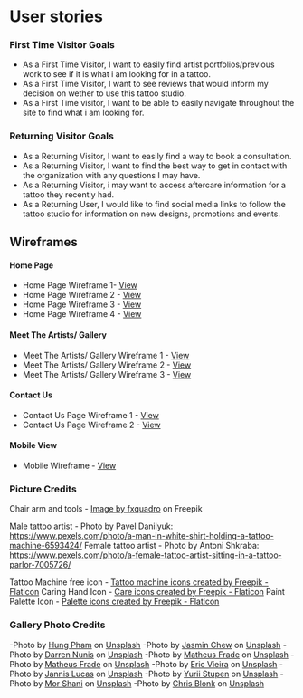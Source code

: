 # User stories

### First Time Visitor Goals

- As a First Time Visitor, I want to easily find artist
  portfolios/previous work to see if it is what i am looking for in a
  tattoo.
- As a First Time Visitor, I want to see reviews that would inform my  
  decision on wether to use this tattoo studio.
- As a First Time visitor, I want to be able to easily navigate
  throughout the site to find what i am looking for.

### Returning Visitor Goals

- As a Returning Visitor, I want to easily find a way to book a
  consultation.
- As a Returning Visitor, I want to find the best way to get in contact
  with the organization with any questions I may have.
- As a Returning Visitor, i may want to access aftercare information for a tattoo they recently had.
- As a Returning User, I would like to find social media links to follow the tattoo studio for information on new designs, promotions and events.

## Wireframes

#### Home Page

- Home Page Wireframe 1- [View](readme_media/wireframes/Landing_Page.png)
- Home Page Wireframe 2 - [View](readme_media/wireframes/Home_Page_2.png)
- Home Page Wireframe 3 - [View](readme_media/wireframes/Home_Page_3.png)
- Home Page Wireframe 4 - [View](readme_media/wireframes/Home_Page_4.png)

#### Meet The Artists/ Gallery

- Meet The Artists/ Gallery Wireframe 1 - [View](readme_media/wireframes/Meet_The_Artists_Page.png)
- Meet The Artists/ Gallery Wireframe 2 - [View](readme_media/wireframes/Meet_The_Artists_Page_2.png)
- Meet The Artists/ Gallery Wireframe 3 - [View](readme_media/wireframes/Meet_The_Artists_Page_3.png)

#### Contact Us

- Contact Us Page Wireframe 1 - [View](readme_media/wireframes/Contact_Us_Page.png)
- Contact Us Page Wireframe 2 - [View](readme_media/wireframes/Contact_Us_Page_2.png)

#### Mobile View

- Mobile Wireframe - [View](readme_media/wireframes/Mobile_View.png)

### Picture Credits

Chair arm and tools - <a href="https://www.freepik.com/free-photo/dark-photo-different-equipment-tattoo-making-tattoo-salon_26605680.htm#query=tattoo%20parlor&position=1&from_view=search&track=ais">Image by fxquadro</a> on Freepik

Male tattoo artist - Photo by Pavel Danilyuk: https://www.pexels.com/photo/a-man-in-white-shirt-holding-a-tattoo-machine-6593424/
Female tattoo artist - Photo by Antoni Shkraba: https://www.pexels.com/photo/a-female-tattoo-artist-sitting-in-a-tattoo-parlor-7005726/

Tattoo Machine free icon - <a href="https://www.flaticon.com/free-icons/tattoo-machine" title="tattoo machine icons">Tattoo machine icons created by Freepik - Flaticon</a>
Caring Hand Icon - <a href="https://www.flaticon.com/free-icons/care" title="care icons">Care icons created by Freepik - Flaticon</a>
Paint Palette Icon - <a href="https://www.flaticon.com/free-icons/palette" title="palette icons">Palette icons created by Freepik - Flaticon</a>

### Gallery Photo Credits

-Photo by <a href="https://unsplash.com/@thomexinxan?utm_source=unsplash&utm_medium=referral&utm_content=creditCopyText">Hung Pham</a> on <a href="https://unsplash.com/images/things/tattoo?utm_source=unsplash&utm_medium=referral&utm_content=creditCopyText">Unsplash</a>
-Photo by <a href="https://unsplash.com/@majestical_jasmin?utm_source=unsplash&utm_medium=referral&utm_content=creditCopyText">Jasmin Chew</a> on <a href="https://unsplash.com/images/things/tattoo?utm_source=unsplash&utm_medium=referral&utm_content=creditCopyText">Unsplash</a>
-Photo by <a href="https://unsplash.com/@dnunis?utm_source=unsplash&utm_medium=referral&utm_content=creditCopyText">Darren Nunis</a> on <a href="https://unsplash.com/images/things/tattoo?utm_source=unsplash&utm_medium=referral&utm_content=creditCopyText">Unsplash</a>
-Photo by <a href="https://unsplash.com/@matheusfrade?utm_source=unsplash&utm_medium=referral&utm_content=creditCopyText">Matheus Frade</a> on <a href="https://unsplash.com/images/things/tattoo?utm_source=unsplash&utm_medium=referral&utm_content=creditCopyText">Unsplash</a>
-Photo by <a href="https://unsplash.com/@matheusfrade?utm_source=unsplash&utm_medium=referral&utm_content=creditCopyText">Matheus Frade</a> on <a href="https://unsplash.com/images/things/tattoo?utm_source=unsplash&utm_medium=referral&utm_content=creditCopyText">Unsplash</a>
-Photo by <a href="https://unsplash.com/fr/@ericvieira?utm_source=unsplash&utm_medium=referral&utm_content=creditCopyText">Eric Vieira</a> on <a href="https://unsplash.com/images/things/tattoo?utm_source=unsplash&utm_medium=referral&utm_content=creditCopyText">Unsplash</a>
-Photo by <a href="https://unsplash.com/@jannis_lucas?utm_source=unsplash&utm_medium=referral&utm_content=creditCopyText">Jannis Lucas</a> on <a href="https://unsplash.com/images/things/tattoo?utm_source=unsplash&utm_medium=referral&utm_content=creditCopyText">Unsplash</a>
-Photo by <a href="https://unsplash.com/@yurii_stupen?utm_source=unsplash&utm_medium=referral&utm_content=creditCopyText">Yurii Stupen</a> on <a href="https://unsplash.com/images/things/tattoo?utm_source=unsplash&utm_medium=referral&utm_content=creditCopyText">Unsplash</a>
-Photo by <a href="https://unsplash.com/@morsha?utm_source=unsplash&utm_medium=referral&utm_content=creditCopyText">Mor Shani</a> on <a href="https://unsplash.com/images/things/tattoo?utm_source=unsplash&utm_medium=referral&utm_content=creditCopyText">Unsplash</a>
-Photo by <a href="https://unsplash.com/ko/@chriskristiansen?utm_source=unsplash&utm_medium=referral&utm_content=creditCopyText">Chris Blonk</a> on <a href="https://unsplash.com/images/things/tattoo?utm_source=unsplash&utm_medium=referral&utm_content=creditCopyText">Unsplash</a>
  